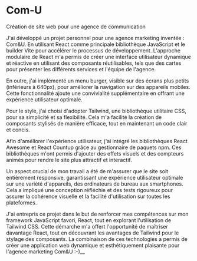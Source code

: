 # Com-U
Création de site web pour une agence de communication

J'ai développé un projet personnel pour une agence marketing inventée : Com&U. En utilisant React comme principale bibliothèque JavaScript et le builder Vite pour accélérer le processus de développement. L'approche modulaire de React m'a permis de créer une interface utilisateur dynamique et réactive en utilisant des composants réutilisables, tels que des cartes pour présenter les différents services et l'équipe de l'agence.

En outre, j'ai implémenté un menu burger, visible sur des écrans plus petits (inférieurs à 640px), pour améliorer la navigation sur des appareils mobiles. Cette fonctionnalité ajoute une convivialité supplémentaire en offrant une expérience utilisateur optimale.

Pour le style, j'ai choisi d'adopter Tailwind, une bibliothèque utilitaire CSS, pour sa simplicité et sa flexibilité. Cela m'a facilité la création de composants stylisés de manière efficace, tout en maintenant un code clair et concis.

Afin d'améliorer l'expérience utilisateur, j'ai intégré les bibliothèques React Awesome et React Countup grâce au gestionnaire de paquets npm. Ces bibliothèques m'ont permis d'ajouter des effets visuels et des compteurs animés pour rendre le site plus attractif et interactif.

Un aspect crucial de mon travail a été de m'assurer que le site soit entièrement responsive, garantissant une expérience utilisateur optimale sur une variété d'appareils, des ordinateurs de bureau aux smartphones. Cela a impliqué une conception réfléchie et des tests rigoureux pour assurer la cohérence visuelle et la facilité d'utilisation sur toutes les plateformes.

J'ai entrepris ce projet dans le but de renforcer mes compétences sur mon framework JavaScript favori, React, tout en explorant l'utilisation de Tailwind CSS. Cette démarche m'a offert l'opportunité de maîtriser davantage React, tout en découvrant les avantages de Tailwind pour le stylage des composants. La combinaison de ces technologies a permis de créer une application web dynamique et esthétiquement plaisante pour l'agence marketing Com&U :-)__
